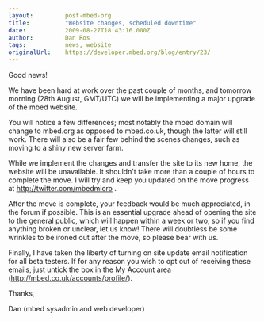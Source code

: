 ```yaml
---
layout:         post-mbed-org
title:          "Website changes, scheduled downtime"
date:           2009-08-27T18:43:16.000Z
author:         Dan Ros
tags:           news, website
originalUrl:    https://developer.mbed.org/blog/entry/23/
---
```


<p>Good news!</p>
<p>We have been hard at work over the past couple of months, and tomorrow
  morning (28th August, GMT/UTC) we will be implementing a major upgrade
  of the mbed website.</p>
<p>You will notice a few differences; most notably the&#xA0;mbed domain will
  change to mbed.org as opposed to mbed.co.uk, though the latter will still
  work.&#xA0;There will also be a fair few behind the scenes changes, such
  as moving to a shiny new server farm.</p>
<p>While we implement the changes and transfer the site to its new home,
  the website will be unavailable. It shouldn&apos;t take more than a couple
  of hours to complete the move.&#xA0;I will try and keep you updated on
  the move progress at&#xA0;<a href="http://twitter.com/mbedmicro">http://twitter.com/mbedmicro</a> .</p>
<p>After the move is complete, your feedback would be much appreciated, in
  the forum if possible. This is an essential upgrade ahead of opening the
  site to the general public, which will happen within a week or two, so
  if you find anything broken or unclear, let us know! There will doubtless
  be some wrinkles to be ironed out after the move, so please bear with us.</p>
<p>Finally, I have taken the liberty of turning on site update email notification
  for all beta testers. If for any reason you wish to opt out of receiving
  these emails, just untick the box in the My Account area (<a href="/accounts/profile/">http://mbed.co.uk/accounts/profile/</a>).</p>
<p>Thanks,</p>
<p>Dan (mbed sysadmin and web developer)</p>
<p>&#xA0;</p>

